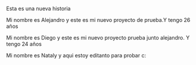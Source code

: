 Esta es una nueva historia

Mi nombre es Alejandro y este es mi nuevo proyecto de prueba.Y tengo 26 años

Mi nombre es Diego y este es mi nuevo proyecto prueba junto alejandro. Y tengo 24 años

Mi nombre es Nataly y aqui estoy editanto para probar c:
